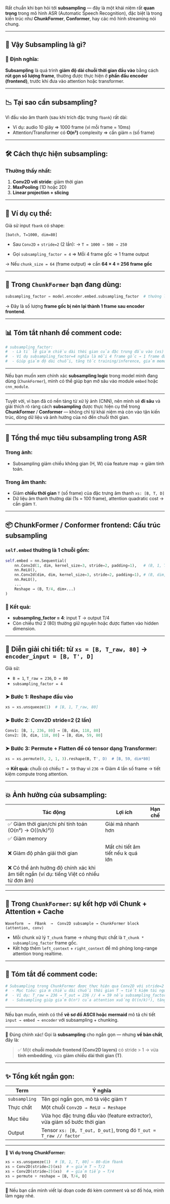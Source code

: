 Rất chuẩn khi bạn hỏi tới **subsampling** — đây là một khái niệm rất **quan trọng** trong mô hình ASR (Automatic Speech Recognition), đặc biệt là trong kiến trúc như **ChunkFormer**, **Conformer**, hay các mô hình streaming nói chung.

---

## 🧠 Vậy **Subsampling** là gì?

### 🔁 Định nghĩa:

**Subsampling** là quá trình **giảm độ dài chuỗi thời gian đầu vào** bằng cách **rút gọn số lượng frame**, thường được thực hiện ở **phần đầu encoder (frontend)**, trước khi đưa vào attention hoặc transformer.

---

## 📉 Tại sao cần subsampling?

Vì đầu vào âm thanh (sau khi trích đặc trưng `fbank`) rất dài:

* Ví dụ: audio 10 giây ⇒ 1000 frame (vì mỗi frame = 10ms)
* Attention/Transformer có **O(n²)** complexity ⇒ cần giảm `n` (số frame)

---

## 🛠️ Cách thực hiện subsampling:

### Thường thấy nhất:

1. **Conv2D với stride**: giảm thời gian
2. **MaxPooling** (1D hoặc 2D)
3. **Linear projection + slicing**

---

## 🔢 Ví dụ cụ thể:

Giả sử input `fbank` có shape:

```
[batch, T=1000, dim=80]
```

* Sau `Conv2D` + `stride=2` (2 lần):
  → `T = 1000 → 500 → 250`

* Gọi `subsampling_factor = 4`
  ⇒ Mỗi 4 frame gốc → 1 frame output

→ Nếu `chunk_size = 64` (frame output)
⇒ cần **64 × 4 = 256 frame gốc**

---

## 📌 Trong `ChunkFormer` bạn đang dùng:

```python
subsampling_factor = model.encoder.embed.subsampling_factor  # thường là 4 hoặc 8
```

→ Đây là số lượng **frame gốc bị nén lại thành 1 frame sau encoder frontend**.

---

## 📊 Tóm tắt nhanh để comment code:

```python
# subsampling_factor:
#  - Là tỉ lệ giảm chiều dài thời gian của đặc trưng đầu vào (xs)
#  - Ví dụ subsampling_factor=4 nghĩa là mỗi 4 frame gốc → 1 frame đầu ra
#  - Giúp giảm độ dài chuỗi, tăng tốc training/inference, giảm memory
```

---

Nếu bạn muốn xem chính xác **subsampling logic** trong model mình đang dùng (`ChunkFormer`), mình có thể giúp bạn mở sâu vào module `embed` hoặc `cnn_module`.


-----------------

Tuyệt vời, vì bạn đã có nền tảng từ xử lý ảnh (CNN), nên mình sẽ **đi sâu** và giải thích rõ ràng cách **subsampling** được thực hiện cụ thể trong **ChunkFormer** / **Conformer** — không chỉ từ khái niệm mà còn vào tận kiến trúc, dòng dữ liệu và ảnh hưởng của nó đến chuỗi thời gian.

---

## 🧠 Tổng thể mục tiêu subsampling trong ASR

### Trong ảnh:

* Subsampling giảm chiều không gian (H, W) của feature map → giảm tính toán.

### Trong âm thanh:

* Giảm **chiều thời gian** `T` (số frame) của đặc trưng âm thanh `xs: [B, T, D]`
* Dữ liệu âm thanh thường dài (1s = 100 frame), attention quadratic cost → cần giảm `T`.

---

## 📦 ChunkFormer / Conformer frontend: Cấu trúc subsampling

### `self.embed` thường là 1 chuỗi gồm:

```python
self.embed = nn.Sequential(
    nn.Conv2d(1, dim, kernel_size=3, stride=2, padding=1),   # (B, 1, T, 80) → (B, dim, T/2, 80)
    nn.ReLU(),
    nn.Conv2d(dim, dim, kernel_size=3, stride=2, padding=1), # (B, dim, T/2, 80) → (B, dim, T/4, 80)
    nn.ReLU(),
    ...
    Reshape → (B, T/4, dim×...)
)
```

### 🎯 Kết quả:

* **subsampling\_factor = 4**: input T → output T/4
* Còn chiều thứ 2 (80) thường giữ nguyên hoặc được flatten vào hidden dimension.

---

## 🔬 Diễn giải chi tiết: từ `xs = [B, T_raw, 80]` → `encoder_input = [B, T', D]`

Giả sử:

* `B = 1`, `T_raw = 236`, `D = 80`
* `subsampling_factor = 4`

### ➤ Bước 1: Reshape đầu vào

```python
xs = xs.unsqueeze(1)  # [B, 1, T_raw, 80]
```

### ➤ Bước 2: Conv2D stride=2 (2 lần)

```python
Conv1: [B, 1, 236, 80] → [B, dim, 118, 80]
Conv2: [B, dim, 118, 80] → [B, dim, 59, 80]
```

### ➤ Bước 3: Permute + Flatten để có tensor dạng Transformer:

```python
xs = xs.permute(0, 2, 1, 3).reshape(B, T', D)  # [B, 59, dim*80]
```

→ **Kết quả:** chuỗi có chiều `T = 59` thay vì `236`
→ Giảm 4 lần số frame → tiết kiệm compute trong attention.

---

## 💥 Ảnh hưởng của subsampling:

| Tác động                                                                                | Lợi ích                            | Hạn chế |
| --------------------------------------------------------------------------------------- | ---------------------------------- | ------- |
| ✅ Giảm thời gian/chi phí tính toán (O(n²) → O((n/k)²))                                  | Giải mã nhanh hơn                  |         |
| ✅ Giảm memory                                                                           |                                    |         |
| ❌ Giảm độ phân giải thời gian                                                           | Mất chi tiết âm tiết nếu k quá lớn |         |
| ❌ Có thể ảnh hưởng độ chính xác khi âm tiết ngắn (ví dụ: tiếng Việt có nhiều từ đơn âm) |                                    |         |

---

## 🧩 Trong `ChunkFormer`: sự kết hợp với **Chunk + Attention + Cache**

```text
Waveform  →  FBank  →  Conv2D subsample → ChunkFormer block (attention, conv)
```

* Mỗi chunk xử lý `T_chunk` frame → nhưng thực chất là `T_chunk * subsampling_factor` frame gốc.
* Kết hợp thêm `left_context` + `right_context` để mô phỏng long-range attention trong realtime.

---

## 📌 Tóm tắt để comment code:

```python
# Subsampling trong ChunkFormer được thực hiện qua Conv2D với stride=2 (2 lần)
#  - Mục tiêu: giảm chiều dài chuỗi thời gian T → tiết kiệm tài nguyên tính toán
#  - Ví dụ: T_raw = 236 → T_out = 236 // 4 = 59 nếu subsampling_factor = 4
#  - Subsampling giúp giảm O(n²) của attention xuống O((n/k)²), tăng tốc độ decoding
```

---

Nếu bạn muốn, mình có thể **vẽ sơ đồ ASCII hoặc mermaid** mô tả chi tiết `input → embed → encoder` với subsampling + chunking.


--------


🎯 Đúng chính xác! Gọi là **subsampling** cho ngắn gọn — nhưng **về bản chất**, đây là:

> ✅ Một **chuỗi module frontend (Conv2D layers)** có stride > 1 → vừa **tính embedding**, vừa **giảm chiều dài thời gian (T)**.

---

## ✨ Tổng kết ngắn gọn:

| Term          | Ý nghĩa                                                                   |
| ------------- | ------------------------------------------------------------------------- |
| `subsampling` | Tên gọi ngắn gọn, mô tả việc giảm `T`                                     |
| Thực chất     | Một chuỗi `Conv2D → ReLU → Reshape`                                       |
| Mục tiêu      | Vừa học đặc trưng đầu vào (feature extractor), vừa giảm số bước thời gian |
| Output        | Tensor `xs: [B, T_out, D_out]`, trong đó `T_out = T_raw // factor`        |

---

📌 **Ví dụ trong ChunkFormer:**

```python
xs = xs.unsqueeze(1)  # [B, 1, T, 80] ← 80-dim fbank
xs = Conv2D(stride=2)(xs)  # → giảm T → T/2
xs = Conv2D(stride=2)(xs)  # → giảm tiếp → T/4
xs = permute + reshape → [B, T/4, D]
```

---

📎 Nếu bạn cần mình viết lại đoạn code đó kèm comment và sơ đồ hóa, mình làm ngay nhé.
